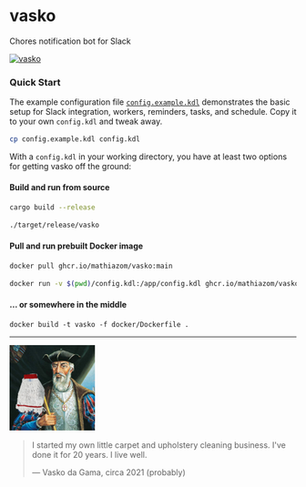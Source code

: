 # vasko

Chores notification bot for Slack

[![vasko](https://img.shields.io/badge/ghcr.io-mathiazom%2Fvasko-blue?logo=docker)](https://github.com/users/mathiazom/packages/container/package/vasko)

### Quick Start

The example configuration file [`config.example.kdl`](config.example.kdl) demonstrates the basic setup for Slack integration, workers, reminders, tasks, and schedule. Copy it to your own `config.kdl` and tweak away.

```bash
cp config.example.kdl config.kdl
```

With a `config.kdl` in your working directory, you have at least two options for getting vasko off the ground:

#### Build and run from source
```bash
cargo build --release
```
```bash
./target/release/vasko
```
#### Pull and run prebuilt Docker image
```bash
docker pull ghcr.io/mathiazom/vasko:main
```
```bash
docker run -v $(pwd)/config.kdl:/app/config.kdl ghcr.io/mathiazom/vasko:main
```
#### ... or somewhere in the middle
```
docker build -t vasko -f docker/Dockerfile . 
```

---

<img alt="vasko portrait" width="512" style="width: 150px" src="vasko.jpg">

> I started my own little carpet and upholstery cleaning business. I've done it for 20 years. I live well.
>
> — Vasko da Gama, circa 2021 (probably)